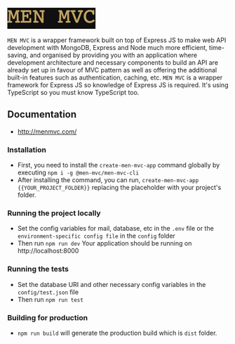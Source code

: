 ![Alt text](logo.png?raw=true 'MEN MVC')

`MEN MVC` is a wrapper framework built on top of Express JS to make web API development with MongoDB, Express and Node much more efficient, time-saving,
and organised by providing you with an application where development architecture and necessary components to build an API are already set up in favour of
MVC pattern as well as offering the additional built-in features such as authentication, caching, etc.
`MEN MVC` is a wrapper framework for Express JS so knowledge of Express JS is required.
It's using TypeScript so you must know TypeScript too.

## Documentation

- http://menmvc.com/

### Installation
- First, you need to install the `create-men-mvc-app` command globally by executing `npm i -g @men-mvc/men-mvc-cli`
- After installing the command, you can run, `create-men-mvc-app {{YOUR_PROJECT_FOLDER}}` replacing the placeholder with your project's folder.

### Running the project locally

- Set the config variables for mail, database, etc in the `.env` file or the `environment-specific config file` in the `config` folder
- Then run `npm run dev`
  Your application should be running on http://localhost:8000

### Running the tests

- Set the database URI and other necessary config variables in the `config/test.json` file
- Then run `npm run test`

### Building for production

- `npm run build` will generate the production build which is `dist` folder.

